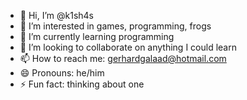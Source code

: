 - 👋 Hi, I’m @k1sh4s
- 👀 I’m interested in games, programming, frogs
- 🌱 I’m currently learning programming
- 💞️ I’m looking to collaborate on anything I could learn
- 📫 How to reach me: gerhardgalaad@hotmail.com
- 😄 Pronouns: he/him
- ⚡ Fun fact: thinking about one

<!---
k1sh4s/k1sh4s is a ✨ special ✨ repository because its `README.md` (this file) appears on your GitHub profile.
You can click the Preview link to take a look at your changes.
--->
